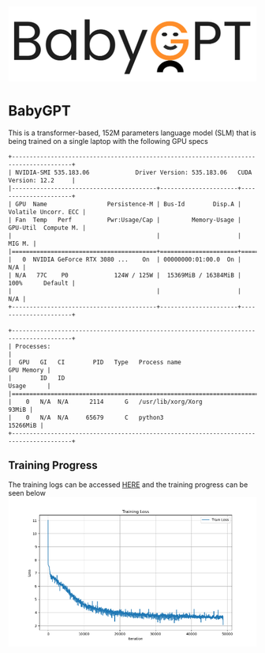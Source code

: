 <img src="images/babygpt.png" />

# BabyGPT
This is a transformer-based, 152M parameters language model (SLM) that is being trained on a single laptop with the following GPU specs

```
+---------------------------------------------------------------------------------------+
| NVIDIA-SMI 535.183.06             Driver Version: 535.183.06   CUDA Version: 12.2     |
|-----------------------------------------+----------------------+----------------------+
| GPU  Name                 Persistence-M | Bus-Id        Disp.A | Volatile Uncorr. ECC |
| Fan  Temp   Perf          Pwr:Usage/Cap |         Memory-Usage | GPU-Util  Compute M. |
|                                         |                      |               MIG M. |
|=========================================+======================+======================|
|   0  NVIDIA GeForce RTX 3080 ...    On  | 00000000:01:00.0  On |                  N/A |
| N/A   77C    P0             124W / 125W |  15369MiB / 16384MiB |    100%      Default |
|                                         |                      |                  N/A |
+-----------------------------------------+----------------------+----------------------+
                                                                                         
+---------------------------------------------------------------------------------------+
| Processes:                                                                            |
|  GPU   GI   CI        PID   Type   Process name                            GPU Memory |
|        ID   ID                                                             Usage      |
|=======================================================================================|
|    0   N/A  N/A      2114      G   /usr/lib/xorg/Xorg                           93MiB |
|    0   N/A  N/A     65679      C   python3                                   15266MiB |
+---------------------------------------------------------------------------------------+
```

## Training Progress 
The training logs can be accessed [HERE]("https://github.com/amjadmajid/BabyGPT/blob/main/log.txt") and the training progress can be seen below
<img src="images/babygpt_training_loss.png"> 

